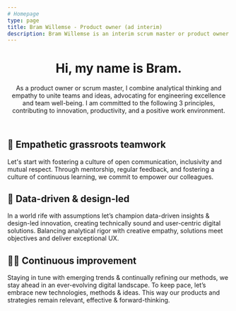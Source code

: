 ```yaml
---
# Homepage
type: page
title: Bram Willemse - Product owner (ad interim)
description: Bram Willemse is an interim scrum master or product owner with a background in digital product development, based in Amsterdam, the Netherlands.
---
```


<header class="e-grid-home__header">
  <h1>Hi, my name is Bram.</h1>
  <p>As a product owner or scrum master, I combine analytical thinking and empathy to unite teams and ideas, advocating for engineering excellence and team well-being. I am committed to the following 3 principles, contributing to innovation, productivity, and a positive work environment.</p>
</header>

<article class="e-grid-home__card e-grid-home__card-one">
  <h1>🌱 Empathetic grassroots teamwork</h1>
  <p>Let's start with fostering a culture of open communication, inclusivity and mutual respect. Through mentorship, regular feedback, and fostering a culture of continuous learning, we commit to empower our colleagues.</p>
</article>

<article class="e-grid-home__card e-grid-home__card-two">
  <h1>📝 Data-driven & design-led</h1>
  <p>In a world rife with assumptions let’s champion data-driven insights & design-led innovation, creating technically sound and user-centric digital solutions. Balancing analytical rigor with creative empathy, solutions meet objectives and deliver exceptional UX.</p>
</article>

<article class="e-grid-home__card e-grid-home__card-three">
  <h1>🏃‍♂️ Continuous improvement</h1>
  <p>Staying in tune with emerging trends & continually refining our methods, we stay ahead in an ever-evolving digital landscape. To keep pace, let’s embrace new technologies, methods & ideas. This way our products and strategies remain relevant, effective & forward-thinking.</p>
</article>
